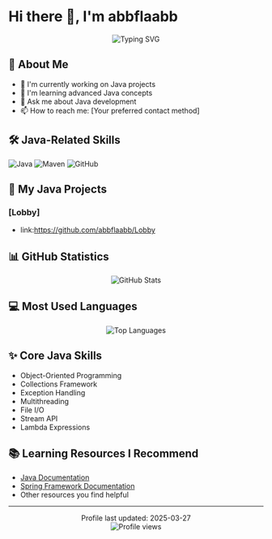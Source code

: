 # Hi there 👋, I'm abbflaabb

<div align="center">
  <img src="https://readme-typing-svg.herokuapp.com?font=Fira+Code&pause=1000&width=435&lines=Java+Developer;Always+learning+new+things" alt="Typing SVG" />
</div>

## 💫 About Me
- 🔭 I'm currently working on Java projects
- 🌱 I'm learning advanced Java concepts
- 💬 Ask me about Java development
- 📫 How to reach me: [Your preferred contact method]

## 🛠️ Java-Related Skills
![Java](https://img.shields.io/badge/Java-ED8B00?style=flat-square&logo=openjdk&logoColor=white)
![Maven](https://img.shields.io/badge/Maven-C71A36?style=flat-square&logo=apache-maven&logoColor=white)
![GitHub](https://img.shields.io/badge/GitHub-181717?style=flat-square&logo=github)

## 🚀 My Java Projects
### [Lobby]
- link:https://github.com/abbflaabb/Lobby

## 📊 GitHub Statistics

<div align="center">
  <img src="https://github-readme-stats.vercel.app/api?username=abbflaabb&show_icons=true&theme=default" alt="GitHub Stats" />
</div>

## 💻 Most Used Languages
<div align="center">
  <img src="https://github-readme-stats.vercel.app/api/top-langs/?username=abbflaabb&layout=compact&theme=default" alt="Top Languages" />
</div>

## ✨ Core Java Skills
- Object-Oriented Programming
- Collections Framework
- Exception Handling
- Multithreading
- File I/O
- Stream API
- Lambda Expressions

## 📚 Learning Resources I Recommend
- [Java Documentation](https://docs.oracle.com/en/java/)
- [Spring Framework Documentation](https://spring.io/docs)
- Other resources you find helpful

---
<div align="center">
  Profile last updated: 2025-03-27
  <br>
  <img src="https://komarev.com/ghpvc/?username=abbflaabb&label=Profile%20views&color=0e75b6&style=flat" alt="Profile views" />
</div>

<!--
To customize this README:
1. Add your actual Java projects
2. Update contact information
3. Add or modify sections based on your expertise
4. Update learning resources you personally recommend
-->
